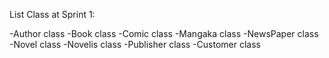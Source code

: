 List Class at Sprint 1:

-Author class
-Book class
-Comic class
-Mangaka class
-NewsPaper class
-Novel class
-Novelis class
-Publisher class
-Customer class
